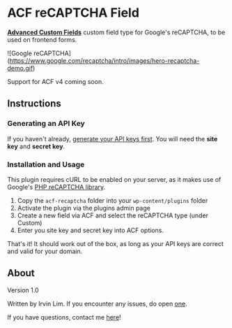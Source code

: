 # ACF reCAPTCHA Field

**[Advanced Custom Fields](http://www.advancedcustomfields.com/)** custom field type for Google's reCAPTCHA, to be used on frontend forms.

![Google reCAPTCHA]
(https://www.google.com/recaptcha/intro/images/hero-recaptcha-demo.gif)

Support for ACF v4 coming soon.

## Instructions

### Generating an API Key

If you haven't already, [generate your API keys first](https://www.google.com/recaptcha/admin). You will need the **site key** and **secret key**.

### Installation and Usage

This plugin requires cURL to be enabled on your server, as it makes use of Google's [PHP reCAPTCHA library](https://github.com/google/recaptcha).

1. Copy the `acf-recaptcha` folder into your `wp-content/plugins` folder
2. Activate the plugin via the plugins admin page
3. Create a new field via ACF and select the reCAPTCHA type (under Custom)
4. Enter you site key and secret key into ACF options.

That's it! It should work out of the box, as long as your API keys are correct and valid for your domain.

## About

Version 1.0

Written by Irvin Lim. If you encounter any issues, do open [one](https://github.com/irvinlim/acf-recaptcha/issues/new).

If you have questions, contact me [here](http://services.irvinlim.com/contact.php)!